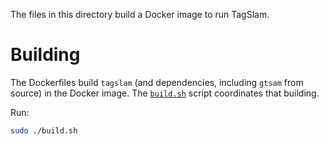The files in this directory build a Docker image to run TagSlam.

# Building
The Dockerfiles build `tagslam` (and dependencies, including `gtsam` from source) in the Docker image.  The [`build.sh`](build.sh) script coordinates that building.

Run:
```bash
sudo ./build.sh
```

